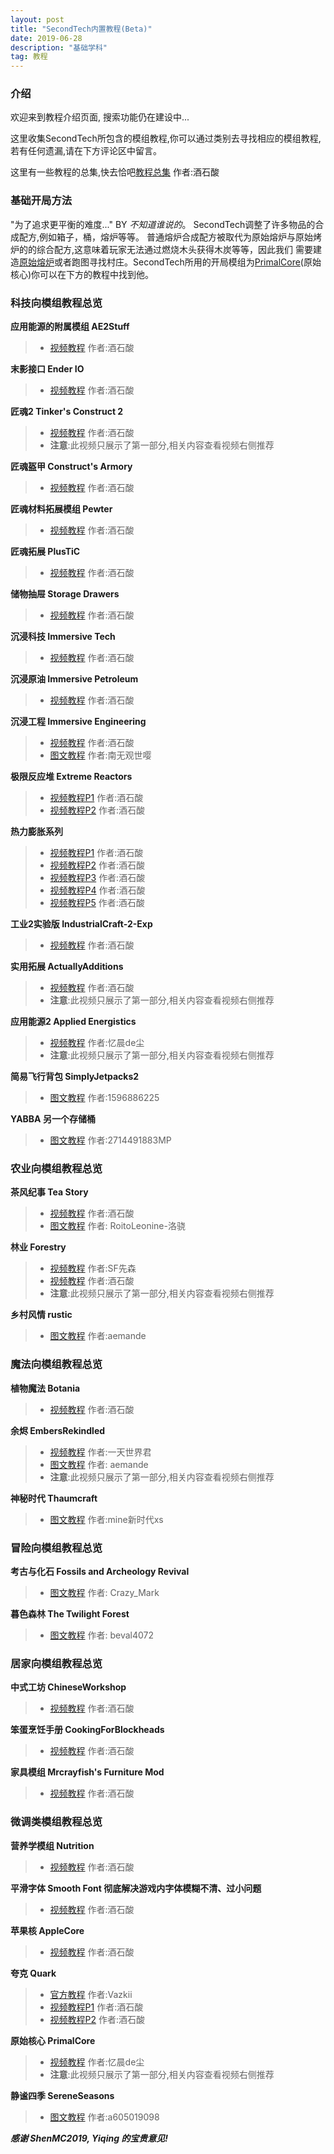 ```yaml
---
layout: post
title: "SecondTech内置教程(Beta)"
date: 2019-06-28
description: "基础学科"
tag: 教程
---   
```



### **介绍**
欢迎来到教程介绍页面, 搜索功能仍在建设中...

这里收集SecondTech所包含的模组教程,你可以通过类别去寻找相应的模组教程,若有任何遗漏,请在下方评论区中留言。

这里有一些教程的总集,快去恰吧[教程总集](http://www.mcbbs.net/thread-691086-1-5.html) 作者:酒石酸

### **基础开局方法**
"为了追求更平衡的难度..." BY *不知道谁说的*。 SecondTech调整了许多物品的合成配方,例如箱子，桶，熔炉等等。
普通熔炉合成配方被取代为原始熔炉与原始烤炉的的综合配方,这意味着玩家无法通过燃烧木头获得木炭等等，因此我们
需要建造[原始熔炉](https://www.mcmod.cn/item/146513.html)或者跑图寻找村庄。SecondTech所用的开局模组为[PrimalCore](https://www.mcmod.cn/class/1306.html)(原始核心)你可以在下方的教程中找到他。

### **科技向模组教程总览**
**应用能源的附属模组 AE2Stuff**
>* [视频教程](https://www.bilibili.com/video/av54296832) 作者:酒石酸

**末影接口 Ender IO**
>* [视频教程](https://www.bilibili.com/video/av41554861) 作者:酒石酸

**匠魂2 Tinker's Construct 2**
>* [视频教程](https://www.bilibili.com/video/av8317656) 作者:酒石酸
>* **注意**:此视频只展示了第一部分,相关内容查看视频右侧推荐

**匠魂盔甲 Construct's Armory**
>* [视频教程](https://www.bilibili.com/video/av37293887) 作者:酒石酸

**匠魂材料拓展模组 Pewter**
>* [视频教程](https://www.bilibili.com/video/av37095730) 作者:酒石酸

**匠魂拓展 PlusTiC**
>* [视频教程](https://www.bilibili.com/video/av37044464) 作者:酒石酸

**储物抽屉 Storage Drawers**
>* [视频教程](https://www.bilibili.com/video/av36088780) 作者:酒石酸

**沉浸科技 Immersive Tech**
>* [视频教程](https://www.bilibili.com/video/av21782489) 作者:酒石酸

**沉浸原油 Immersive Petroleum**
>* [视频教程](https://www.bilibili.com/video/av21773111) 作者:酒石酸

**沉浸工程 Immersive Engineering**
>* [视频教程](https://www.bilibili.com/video/av21414283) 作者:酒石酸
>* [图文教程](https://tieba.baidu.com/p/5752015085?red_tag=1177961553) 作者:南无观世嘤

**极限反应堆 Extreme Reactors**
>* [视频教程P1](https://www.bilibili.com/video/av12336016) 作者:酒石酸
>* [视频教程P2](https://www.bilibili.com/video/av12370198) 作者:酒石酸

**热力膨胀系列**
>* [视频教程P1](https://www.bilibili.com/video/av11068314) 作者:酒石酸
>* [视频教程P2](https://www.bilibili.com/video/av11305552) 作者:酒石酸
>* [视频教程P3](https://www.bilibili.com/video/av11243450) 作者:酒石酸
>* [视频教程P4](https://www.bilibili.com/video/av11305853) 作者:酒石酸
>* [视频教程P5](https://www.bilibili.com/video/av11293905) 作者:酒石酸

**工业2实验版 IndustrialCraft-2-Exp**
>* [视频教程](https://www.bilibili.com/video/av8652770) 作者:酒石酸

**实用拓展 ActuallyAdditions**
>* [视频教程](https://www.bilibili.com/video/av5686854) 作者:酒石酸
>* **注意**:此视频只展示了第一部分,相关内容查看视频右侧推荐

**应用能源2 Applied Energistics**
>* [视频教程](https://www.bilibili.com/video/av21834233) 作者:忆晨de尘
>* **注意**:此视频只展示了第一部分,相关内容查看视频右侧推荐

**简易飞行背包 SimplyJetpacks2**
>* [图文教程](http://www.mcbbs.net/thread-856798-1-1.html?tdsourcetag=s_pcqq_aiomsg) 作者:1596886225

**YABBA 另一个存储桶**
>* [图文教程](http://www.mcbbs.net/thread-696007-1-1.html?tdsourcetag=s_pcqq_aiomsg) 作者:2714491883MP

### **农业向模组教程总览**
**茶风纪事 Tea Story**
>* [视频教程](https://www.bilibili.com/video/av31543074) 作者:酒石酸
>* [图文教程](https://www.bilibili.com/read/readlist/rl22275) 作者: RoitoLeonine-洛骁

**林业 Forestry**
>* [视频教程](https://www.bilibili.com/video/av2921364) 作者:SF先森
>* [视频教程](https://www.bilibili.com/video/av11026033) 作者:酒石酸
>* **注意**:此视频只展示了第一部分,相关内容查看视频右侧推荐

**乡村风情 rustic**
>* [图文教程](http://www.mcbbs.net/thread-698606-1-1.html) 作者:aemande




### **魔法向模组教程总览**
**植物魔法 Botania**
>* [视频教程](https://www.bilibili.com/video/av14297607) 作者:酒石酸

**余烬 EmbersRekindled**
>* [视频教程](https://www.bilibili.com/video/av9536775) 作者:一天世界君
>* [图文教程](http://www.mcbbs.net/forum.php?mod=viewthread&tid=681929&extra=page%3D10%26filter%3Dsortid%26sortid%3D1%26searchoption%5B147%5D%5Bvalue%5D%5B51%5D%3D51%26searchoption%5B147%5D%5Btype%5D%3Dcheckbox) 作者: aemande
>* **注意**:此视频只展示了第一部分,相关内容查看视频右侧推荐

**神秘时代 Thaumcraft**
>* [图文教程](http://www.mcbbs.net/forum.php?mod=viewthread&tid=828170&page=1&authorid=1758330) 作者:mine新时代xs


### **冒险向模组教程总览**
**考古与化石 Fossils and Archeology Revival**
>* [图文教程](http://www.mcbbs.net/thread-856874-1-1.html) 作者: Crazy_Mark

**暮色森林 The Twilight Forest**
>* [图文教程](http://www.mcbbs.net/thread-413861-1-1.html) 作者: beval4072


### **居家向模组教程总览**
**中式工坊 ChineseWorkshop**
>* [视频教程](https://www.bilibili.com/video/av30039702) 作者:酒石酸

**笨蛋烹饪手册 CookingForBlockheads**
>* [视频教程](https://www.bilibili.com/video/av10112733) 作者:酒石酸

**家具模组 Mrcrayfish's Furniture Mod**
>* [视频教程](https://www.bilibili.com/video/av10407590) 作者:酒石酸

### **微调类模组教程总览**
**营养学模组 Nutrition**
>* [视频教程](https://www.bilibili.com/video/av33563798) 作者:酒石酸

**平滑字体 Smooth Font 彻底解决游戏内字体模糊不清、过小问题**
>* [视频教程](https://www.bilibili.com/video/av53347699) 作者:酒石酸


**苹果核 AppleCore**
>* [视频教程](https://www.bilibili.com/video/av10161649) 作者:酒石酸

**夸克 Quark**
>* [官方教程](https://cfpaorg.github.io/QuarkWiki/) 作者:Vazkii
>* [视频教程P1](https://www.bilibili.com/video/av8573008) 作者:酒石酸
>* [视频教程P2](https://www.bilibili.com/video/av8576128) 作者:酒石酸

**原始核心 PrimalCore**
>* [视频教程](https://www.bilibili.com/video/av23524183) 作者:忆晨de尘
>* **注意**:此视频只展示了第一部分,相关内容查看视频右侧推荐

**静谧四季 SereneSeasons**
>* [图文教程](http://www.mcbbs.net/thread-849266-1-1.html?tdsourcetag=s_pcqq_aiomsg) 作者:a605019098

***感谢 ShenMC2019, Yiqing 的宝贵意见!***
